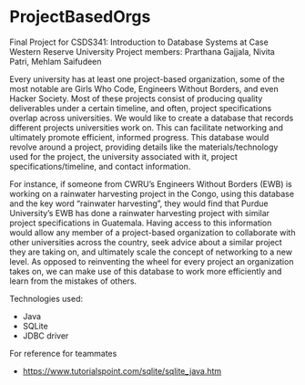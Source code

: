 # ProjectBasedOrgs

Final Project for CSDS341: Introduction to Database Systems at Case Western Reserve University
Project members: Prarthana Gajjala, Nivita Patri, Mehlam Saifudeen

Every university has at least one project-based organization, some of the most
notable are Girls Who Code, Engineers Without Borders, and even Hacker Society.
Most of these projects consist of producing quality deliverables under a certain timeline,
and often, project specifications overlap across universities. We would like to create a
database that records different projects universities work on. This can facilitate
networking and ultimately promote efficient, informed progress. This database would
revolve around a project, providing details like the materials/technology used for the
project, the university associated with it, project specifications/timeline, and contact
information.

For instance, if someone from CWRU’s Engineers Without Borders (EWB) is
working on a rainwater harvesting project in the Congo, using this database and the key
word “rainwater harvesting”, they would find that Purdue University’s EWB has done a
rainwater harvesting project with similar project specifications in Guatemala. Having
access to this information would allow any member of a project-based organization to
collaborate with other universities across the country, seek advice about a similar
project they are taking on, and ultimately scale the concept of networking to a new level.
As opposed to reinventing the wheel for every project an organization takes on, we can
make use of this database to work more efficiently and learn from the mistakes of
others.

Technologies used:
- Java
- SQLite
- JDBC driver

For reference for teammates
- https://www.tutorialspoint.com/sqlite/sqlite_java.htm

